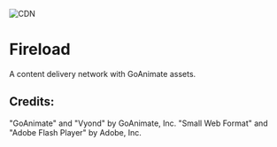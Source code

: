 <img src="https://cdn.discordapp.com/attachments/1057578266183077969/1057855190377693254/main_logo_23.png" alt="CDN" /></a>
# Fireload
A content delivery network with GoAnimate assets.

## Credits:
"GoAnimate" and "Vyond" by GoAnimate, Inc.
"Small Web Format" and "Adobe Flash Player" by Adobe, Inc.
